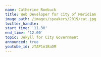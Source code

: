 ```yaml
---
name: Catherine Roebuck
title: Web Developer for City of Meridian
image_path: /images/speakers/2019/cat.jpg
twitter_handle:
start_time: '11.30'
end_time: '12.00'
topic: Jekyll for City Government
announced: true
youtube_id: zTAP1m1BaDM
---
```

